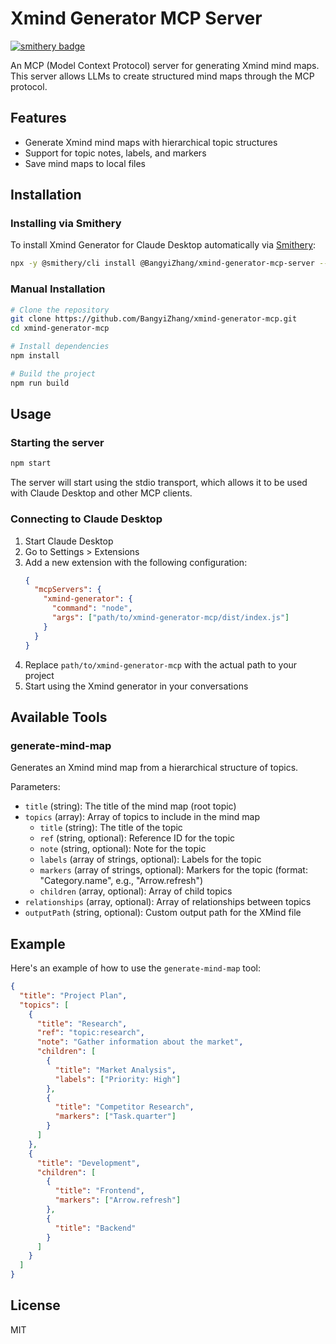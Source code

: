 # Xmind Generator MCP Server

[![smithery badge](https://smithery.ai/badge/@BangyiZhang/xmind-generator-mcp-server)](https://smithery.ai/server/@BangyiZhang/xmind-generator-mcp-server)

An MCP (Model Context Protocol) server for generating Xmind mind maps. This server allows LLMs to create structured mind maps through the MCP protocol.

## Features

- Generate Xmind mind maps with hierarchical topic structures
- Support for topic notes, labels, and markers
- Save mind maps to local files

## Installation

### Installing via Smithery

To install Xmind Generator for Claude Desktop automatically via [Smithery](https://smithery.ai/server/@BangyiZhang/xmind-generator-mcp-server):

```bash
npx -y @smithery/cli install @BangyiZhang/xmind-generator-mcp-server --client claude
```

### Manual Installation

```bash
# Clone the repository
git clone https://github.com/BangyiZhang/xmind-generator-mcp.git
cd xmind-generator-mcp

# Install dependencies
npm install

# Build the project
npm run build
```

## Usage

### Starting the server

```bash
npm start
```

The server will start using the stdio transport, which allows it to be used with Claude Desktop and other MCP clients.

### Connecting to Claude Desktop

1. Start Claude Desktop
2. Go to Settings > Extensions
3. Add a new extension with the following configuration:
   ```json
   {
     "mcpServers": {
       "xmind-generator": {
         "command": "node",
         "args": ["path/to/xmind-generator-mcp/dist/index.js"]
       }
     }
   }
   ```
4. Replace `path/to/xmind-generator-mcp` with the actual path to your project
5. Start using the Xmind generator in your conversations

## Available Tools

### generate-mind-map

Generates an Xmind mind map from a hierarchical structure of topics.

Parameters:
- `title` (string): The title of the mind map (root topic)
- `topics` (array): Array of topics to include in the mind map
  - `title` (string): The title of the topic
  - `ref` (string, optional): Reference ID for the topic
  - `note` (string, optional): Note for the topic
  - `labels` (array of strings, optional): Labels for the topic
  - `markers` (array of strings, optional): Markers for the topic (format: "Category.name", e.g., "Arrow.refresh")
  - `children` (array, optional): Array of child topics
- `relationships` (array, optional): Array of relationships between topics
- `outputPath` (string, optional): Custom output path for the XMind file


## Example

Here's an example of how to use the `generate-mind-map` tool:

```json
{
  "title": "Project Plan",
  "topics": [
    {
      "title": "Research",
      "ref": "topic:research",
      "note": "Gather information about the market",
      "children": [
        {
          "title": "Market Analysis",
          "labels": ["Priority: High"]
        },
        {
          "title": "Competitor Research",
          "markers": ["Task.quarter"]
        }
      ]
    },
    {
      "title": "Development",
      "children": [
        {
          "title": "Frontend",
          "markers": ["Arrow.refresh"]
        },
        {
          "title": "Backend"
        }
      ]
    }
  ]
}
```

## License

MIT
